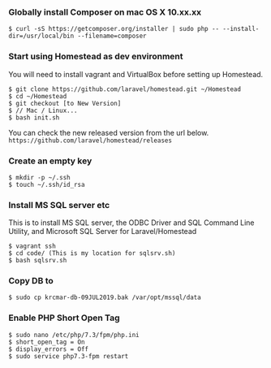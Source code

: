 ### Globally install Composer on mac OS X 10.xx.xx
```
$ curl -sS https://getcomposer.org/installer | sudo php -- --install-dir=/usr/local/bin --filename=composer
```

### Start using Homestead as dev environment
You will need to install vagrant and VirtualBox before setting up Homestead.

```
$ git clone https://github.com/laravel/homestead.git ~/Homestead
$ cd ~/Homestead
$ git checkout [to New Version]
$ // Mac / Linux...
$ bash init.sh
```
You can check the new released version from the url below.<br/>
`https://github.com/laravel/homestead/releases`

### Create an empty key
```
$ mkdir -p ~/.ssh
$ touch ~/.ssh/id_rsa
```

### Install MS SQL server etc
This is to install MS SQL server, the ODBC Driver and SQL Command Line Utility, and Microsoft SQL Server for Laravel/Homestead
```
$ vagrant ssh
$ cd code/ (This is my location for sqlsrv.sh)
$ bash sqlsrv.sh
```

### Copy DB to 
```
$ sudo cp krcmar-db-09JUL2019.bak /var/opt/mssql/data
```

### Enable PHP Short Open Tag 
```
$ sudo nano /etc/php/7.3/fpm/php.ini
$ short_open_tag = On
$ display_errors = Off
$ sudo service php7.3-fpm restart
```

